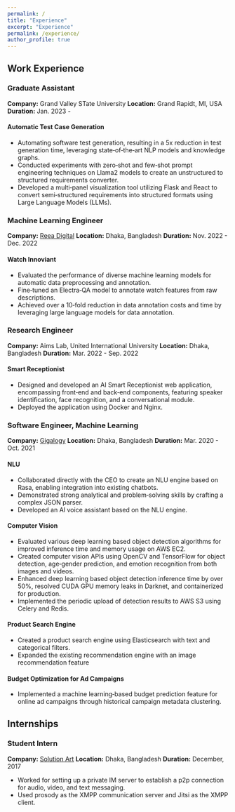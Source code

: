 ```yaml
---
permalink: /
title: "Experience"
excerpt: "Experience"
permalink: /experience/
author_profile: true
---
```



## Work Experience

### **Graduate Assistant**
**Company:** Grand Valley STate University 
**Location:** Grand Rapidt, MI, USA
**Duration:** Jan. 2023 -

#### Automatic Test Case Generation
 - Automating software test generation, resulting in a 5x reduction in test generation time, leveraging state‑of‑the‑art NLP models and knowledge
graphs.
 - Conducted experiments with zero‑shot and few‑shot prompt engineering techniques on Llama2 models to create an unstructured to structured
requirements converter.
 - Developed a multi‑panel visualization tool utilizing Flask and React to convert semi‑structured requirements into structured formats using Large
Language Models (LLMs).

### **Machine Learning Engineer**
**Company:** [Reea Digital](https://www.reeadigital.com)
**Location:** Dhaka, Bangladesh
**Duration:** Nov. 2022 - Dec. 2022
#### Watch Innoviant

 - Evaluated the performance of diverse machine learning models for automatic data preprocessing and annotation.
 - Fine‑tuned an Electra‑QA model to annotate watch features from raw descriptions.
 - Achieved over a 10‑fold reduction in data annotation costs and time by leveraging large language models for data annotation.


### **Research Engineer**
**Company:** Aims Lab, United International University
**Location:** Dhaka, Bangladesh
**Duration:** Mar. 2022 - Sep. 2022
#### Smart Receptionist
 - Designed and developed an AI Smart Receptionist web application, encompassing front‑end and back‑end components, featuring speaker
identification, face recognition, and a conversational module.
 - Deployed the application using Docker and Nginx.


### **Software Engineer, Machine Learning**
**Company:** [Gigalogy](https://gigalogy.com)
**Location:** Dhaka, Bangladesh
**Duration:** Mar. 2020 - Oct. 2021
#### NLU
 - Collaborated directly with the CEO to create an NLU engine based on Rasa, enabling integration into existing chatbots.
 - Demonstrated strong analytical and problem‑solving skills by crafting a complex JSON parser.
 - Developed an AI voice assistant based on the NLU engine.

#### Computer Vision
 - Evaluated various deep learning based object detection algorithms for improved inference time and memory usage on AWS EC2.
 - Created computer vision APIs using OpenCV and TensorFlow for object detection, age‑gender prediction, and emotion recognition from both
images and videos.
 - Enhanced deep learning based object detection inference time by over 50%, resolved CUDA GPU memory leaks in Darknet, and containerized
for production.
 - Implemented the periodic upload of detection results to AWS S3 using Celery and Redis.
 
#### Product Search Engine
 - Created a product search engine using Elasticsearch with text and categorical filters.
 - Expanded the existing recommendation engine with an image recommendation feature

#### Budget Optimization for Ad Campaigns
 - Implemented a machine learning‑based budget prediction feature for online ad campaigns through historical campaign metadata clustering.



## Internships
### **Student Intern**
**Company:** [Solution Art](https://solutionart.net)
**Location:** Dhaka, Bangladesh
**Duration:** December, 2017

- Worked for setting up a private IM server to establish a p2p connection for audio, video, and text messaging.
- Used prosody as the XMPP communication server and Jitsi as the XMPP client.
